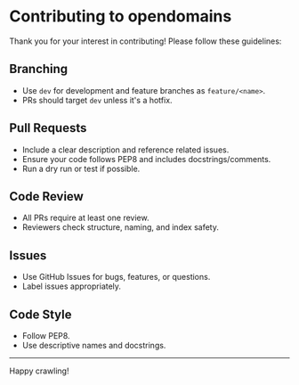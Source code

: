 # Contributing to opendomains

Thank you for your interest in contributing! Please follow these guidelines:

## Branching

- Use `dev` for development and feature branches as `feature/<name>`.
- PRs should target `dev` unless it's a hotfix.

## Pull Requests

- Include a clear description and reference related issues.
- Ensure your code follows PEP8 and includes docstrings/comments.
- Run a dry run or test if possible.

## Code Review

- All PRs require at least one review.
- Reviewers check structure, naming, and index safety.

## Issues

- Use GitHub Issues for bugs, features, or questions.
- Label issues appropriately.

## Code Style

- Follow PEP8.
- Use descriptive names and docstrings.

---

Happy crawling!
